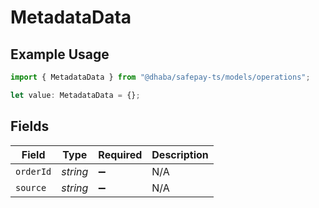 # MetadataData

## Example Usage

```typescript
import { MetadataData } from "@dhaba/safepay-ts/models/operations";

let value: MetadataData = {};
```

## Fields

| Field              | Type               | Required           | Description        |
| ------------------ | ------------------ | ------------------ | ------------------ |
| `orderId`          | *string*           | :heavy_minus_sign: | N/A                |
| `source`           | *string*           | :heavy_minus_sign: | N/A                |